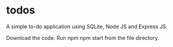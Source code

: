 # todos
A simple to-do application using SQLite, Node JS and Express JS.

Download the code.
Run npm npm start from the file directory.
